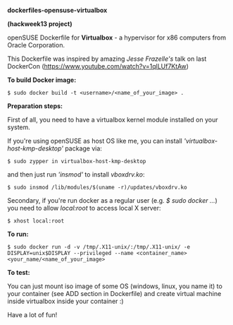 **dockerfiles-opensuse-virtualbox**

**(hackweek13 project)**


openSUSE Dockerfile for **Virtualbox** - a hypervisor for x86 computers from Oracle Corporation. 

This Dockerfile was inspired by amazing *Jesse Frazelle's* talk on last DockerCon (https://www.youtube.com/watch?v=1qlLUf7KtAw)  


**To build Docker image:**

```
$ sudo docker build -t <username>/<name_of_your_image> .
```

**Preparation steps:** 

First of all, you need to have a virtualbox kernel module installed on your system. 

If you're using openSUSE as host OS like me, you can install *'virtualbox-host-kmp-desktop'* package via:

```
$ sudo zypper in virtualbox-host-kmp-desktop 
```

and then just run *'insmod'* to install *vboxdrv.ko*: 

```
$ sudo insmod /lib/modules/$(uname -r)/updates/vboxdrv.ko
```

Secondary, if you're run docker as a regular user (e.g. *$ sudo docker ...*) you need to allow *local:root* to access local X server:

```
$ xhost local:root
```

**To run:**

```
$ sudo docker run -d -v /tmp/.X11-unix/:/tmp/.X11-unix/ -e DISPLAY=unix$DISPLAY --privileged --name <container_name> <your_name/<name_of_your_image>
```

**To test:**

You can just mount iso image of some OS (windows, linux, you name it) to your container (see ADD section in Dockerfile) and create virtual machine inside virtualbox inside your container :)

Have a lot of fun!
